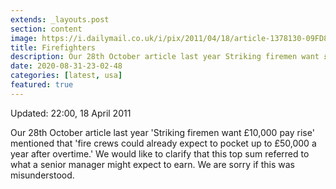 ```yaml
---
extends: _layouts.post
section: content
image: https://i.dailymail.co.uk/i/pix/2011/04/18/article-1378130-09FD8808000005DC-28_1024x615_large.jpg 
title: Firefighters 
description: Our 28th October article last year Striking firemen want £10,000 pay rise mentioned that fire crews could already expect to pocket up to £50,000 a year after overtime. We would like to clarify that this top sum referred to what a senior manager might expect to earn. We are sorry if this was misunderstood. 
date: 2020-08-31-23-02-48 
categories: [latest, usa] 
featured: true 
--- 
```

  Updated:  22:00, 18 April 2011   

Our 28th October article last year 'Striking firemen want £10,000 pay rise' mentioned that 'fire crews could already expect to pocket up to £50,000 a year after overtime.' We would like to clarify that this top sum referred to what a senior manager might expect to earn. We are sorry if this was misunderstood.

